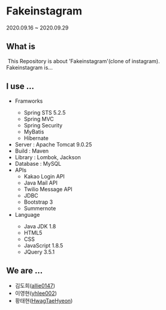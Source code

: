 <h1>Fakeinstagram</h1>
2020.09.16 ~ 2020.09.29

<h2>What is</h2>
&nbsp;This Repository is about 'Fakeinstagram'(clone of instagram).<br>
Fakeinstagram is...

<h2>I use ...</h2>
  <ul>
    <li>Framworks</li>
    <ul>
      <li>Spring STS 5.2.5</li>
      <li>Spring MVC</li>      
      <li>Spring Security</li>
      <li>MyBatis</li>
      <li>Hibernate</li>
    </ul>
    <li>Server : Apache Tomcat 9.0.25</li>
    <li>Build : Maven</li>
    <li>Library : Lombok, Jackson</li>
    <li>Database : MySQL</li>
    <li>APIs
      <ul>
        <li>Kakao Login API</li>
        <li>Java Mail API</li>
        <li>Twilio Message API</li>
        <li>JDBC</li>
        <li>Bootstrap 3</li>
        <li>Summernote</li>
       </ul>
    </li>
    <li>Language</li>
    <ul>
         <li>Java JDK 1.8</li>
         <li>HTML5</li>
         <li>CSS</li>
         <li>JavaScript 1.8.5</li>
         <li>JQuery 3.5.1</li> 
    </ul>
  </ul>
  
<h2>We are ...</h2>
  <ul>
    <li>김도희(<a href="https://github.com/allie0147">allie0147</a>)</li>
    <li>이영현(<a href="https://github.com/yhlee002">yhlee002</a>)</li>
    <li>황태현(<a href="https://github.com/HwagTaeHyeon">HwagTaeHyeon</a>)</li>
  </ul>
